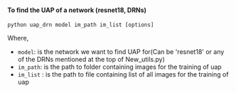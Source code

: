 


#### To find the UAP of a network (resnet18, DRNs)
```
python uap_drn model im_path im_list [options]
```
Where,
* `model`: is the network we want to find UAP for(Can be 'resnet18' or any of the DRNs mentioned at the top of New_utils.py)
* `im_path`: is the path to folder containing images for the training of uap
* `im_list` : is the path to file containing list of all images for the training of uap



